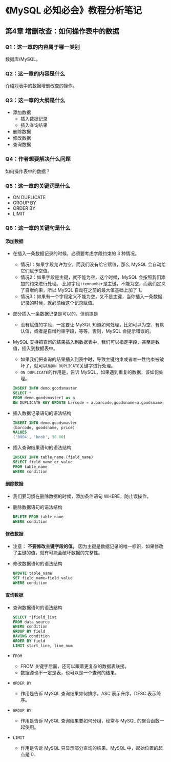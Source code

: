 # 《MySQL 必知必会》教程分析笔记

## 第4章 增删改查：如何操作表中的数据

### Q1：这一章的内容属于哪一类别

数据库/MySQL。

### Q2：这一章的内容是什么

介绍对表中的数据增删改查的操作。

### Q3：这一章的大纲是什么

- 添加数据
  - 插入数据记录
  - 插入查询结果
- 删除数据
- 修改数据
- 查询数据

### Q4：作者想要解决什么问题

如何操作表中的数据？

### Q5：这一章的关键词是什么

- ON DUPLICATE
- GROUP BY
- ORDER BY
- LIMIT

### Q6：这一章的关键句是什么

#### 添加数据

- 在插入一条数据记录的时候，必须要考虑字段约束的 3 种情况。
  - 情况1：如果字段允许为空，而我们没有给它赋值，那么 MySQL 会自动给它们赋予空值。
  - 情况2：如果字段是主键，就不能为空，这个时候，MySQL 会按照我们添加的约束进行处理。
    比如字段`itemnumber`是主键，不能为空，而我们定义了自增约束，所以 MySQL 自动在之前的最大值基础上加了 1。
  - 情况3：如果有一个字段定义不能为空，又不是主键，当你插入一条数据记录的时候，就必须给这个记录赋值。

- 部分插入一条数据记录是可以的，但前提是
  - 没有赋值的字段，一定要让 MySQL 知道如何处理，比如可以为空、有默认值，或者是自增约束字段，等等，否则，MySQL 会提示错误的。

- MySQL 支持把查询的结果插入到数据表中，我们可以指定字段，甚至是数值，插入到数据表中。
  - 如果我们把查询的结果插入到表中时，导致主键约束或者唯一性约束被破坏了，就可以用`ON DUPLICATE`关键字进行处理。
  - `ON DUPLICATE`的作用是，告诉 MySQL，如果遇到重复的数据，该如何处理。

  ```sql
  INSERT INTO demo.goodsmaster
  SELECT *
  FROM demo.goodsmaster1 as a
  ON DUPLICATE KEY UPDATE barcode = a.barcode,goodsname=a.goodsname;
  ```

- 插入数据记录语句的语法结构

  ```sql
  INSERT INTO demo.goodsmaster
  (barcode, goodsname, price)
  VALUES
  ('0004', 'book', 30.00)
  ```

- 插入查询结果语句的语法结构

  ```sql
  INSERT INTO table_name (field_name)
  SELECT field_name_or_value
  FROM table_name
  WHERE condition
  ```

#### 删除数据

- 我们要习惯在删除数据的时候，添加条件语句 WHERE，防止误操作。

- 删除数据语句的语法结构

  ```sql
  DELETE FROM table_name
  WHERE condition
  ```

#### 修改数据

- 注意： **不要修改主键字段的值。** 因为主键是数据记录的唯一标识，如果修改了主键的值，就有可能会破坏数据的完整性。

- 修改数据语句的语法结构

  ```sql
  UPDATE table_name
  SET field_name=field_value
  WHERE condition
  ```

#### 查询数据

- 查询数据语句的语法结构

  ```sql
  SELECT *|field_list
  FROM data_source
  WHERE condition
  GROUP BY field
  HAVING condition
  ORDER BY field
  LIMIT start_line, line_num
  ```

- `FROM`
  - FROM 关键字后面，还可以跟着更复杂的数据表联接。
  - 数据源也不一定是表，也可以是一个查询的结果。

- `ORDER BY`
  - 作用是告诉 MySQL 查询结果如何排序。ASC 表示升序，DESC 表示降序。

- `GROUP BY`
  - 作用是告诉 MySQL 查询结果要如何分组，经常与 MySQL 的聚合函数一起使用。

- `LIMIT`
  - 作用是告诉 MySQL 只显示部分查询的结果。MySQL 中，起始位置的起点是 0.
